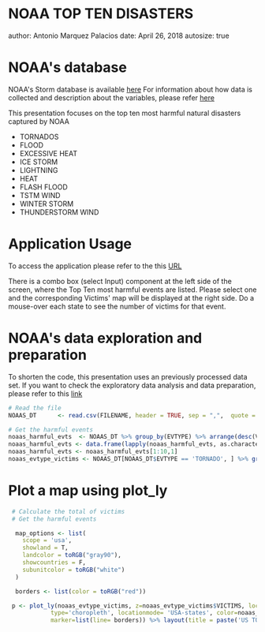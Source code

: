 NOAA TOP TEN DISASTERS
========================================================
author: Antonio Marquez Palacios
date: April 26, 2018
autosize: true

NOAA's database
========================================================
NOAA's Storm database is available [here](https://d396qusza40orc.cloudfront.net/repdata%2Fdata%2FStormData.csv.bz2)
For information about how data is collected and description about the variables, please refer [here](https://d396qusza40orc.cloudfront.net/repdata%2Fpeer2_doc%2Fpd01016005curr.pdf)

This presentation focuses on the top ten most harmful natural disasters captured by NOAA

- TORNADOS
- FLOOD
- EXCESSIVE HEAT
- ICE STORM
- LIGHTNING
- HEAT
- FLASH FLOOD
- TSTM WIND
- WINTER STORM
- THUNDERSTORM WIND

Application Usage
========================================================

To access the application please refer to the this [URL](https://amarquezp.shinyapps.io/noaasWeatherDisasters/)

There is a combo box (select Input) component at the left side of the screen, where the Top Ten most harmful events
are listed. Please select one and the corresponding Victims' map will be displayed at the right side.
Do a mouse-over each state to see the number of victims for that event.


NOAA's data exploration and preparation
========================================================
To shorten the code, this presentation uses an previously processed data set. If you want to check the exploratory data analysis and data preparation, please refer to this [link](http://rpubs.com/amarquezp/noaas_da)



```r
# Read the file
NOAAS_DT      <- read.csv(FILENAME, header = TRUE, sep = ",",  quote = "\"")

# Get the harmful events
noaas_harmful_evts  <- NOAAS_DT %>% group_by(EVTYPE) %>% arrange(desc(VICTIMS))
noaas_harmful_evts <- data.frame(lapply(noaas_harmful_evts, as.character), stringsAsFactors = FALSE )
noaas_harmful_evts <- noaas_harmful_evts[1:10,1]
noaas_evtype_victims <- NOAAS_DT[NOAAS_DT$EVTYPE == 'TORNADO', ] %>% group_by(EVTYPE, STATE) %>% arrange(desc(VICTIMS))
```

Plot a map using plot_ly
========================================================


```r
 # Calculate the total of victims
 # Get the harmful events

  map_options <- list(
    scope = 'usa',
    showland = T,
    landcolor = toRGB("gray90"),
    showcountries = F,
    subunitcolor = toRGB("white")
  )

  borders <- list(color = toRGB("red"))

 p <- plot_ly(noaas_evtype_victims, z=noaas_evtype_victims$VICTIMS, locations= noaas_evtype_victims$STATE,
            type='choropleth', locationmode= 'USA-states', color=noaas_evtype_victims$VICTIMS, colors='Blues',
            marker=list(line= borders)) %>% layout(title = paste('US TORNADO Victims'), geo=map_options)
```

